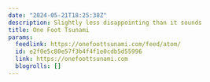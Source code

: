 ```yaml
---
date: "2024-05-21T18:25:38Z"
description: Slightly less disappointing than it sounds
title: One Foot Tsunami
params:
  feedlink: https://onefoottsunami.com/feed/atom/
  id: e2f0e5c80e57f3b4f4f1e0cdb5d55996
  link: https://onefoottsunami.com
  blogrolls: []
---
```

